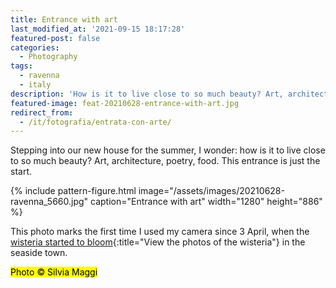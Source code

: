 ```yaml
---
title: Entrance with art
last_modified_at: '2021-09-15 18:17:28'
featured-post: false
categories:
  - Photography
tags:
  - ravenna
  - italy
description: 'How is it to live close to so much beauty? Art, architecture, poetry, food. This entrance is just the start.'
featured-image: feat-20210628-entrance-with-art.jpg
redirect_from:
  - /it/fotografia/entrata-con-arte/
---
```

<p class="lead">Stepping into our new house for the summer, I wonder: how is it to live close to so much beauty? Art, architecture, poetry, food. This entrance is just the start.</p>

<!--more-->

{% include pattern-figure.html image="/assets/images/20210628-ravenna_5660.jpg" caption="Entrance with art" width="1280" height="886" %}

This photo marks the first time I used my camera since 3 April, when the [wisteria started to bloom](/photography/wisteria-in-bloom/){:title="View the photos of the wisteria"} in the seaside town.

<p class="detached"><mark class="smd-highlight small">Photo &copy; Silvia Maggi</mark></p>
